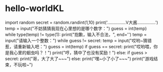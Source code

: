 # hello-worldKL
import random
secret = random.randint(1,10)
print('...............V大酱...............')
temp = input("不妨猜猜我现在心里想的是哪个数字：")
guess = int(temp)
while type(temp) != type(1):
    print("抱歉，输入不合法，", end='')
    temp = input("请输入一个整数：")
while guess != secret:
    temp = input("哎哟~猜错惹，请重新输入吧：")
    guess = int(temp)
    if guess == secret:
        print("哎哟喂，你是我心里的蛔虫吗？！")
        print("哼，猜中了也没有奖励！")
    else:
        if guess > secret:
            print("哥，大了大了~~~")
        else:
            print("嘿~小了小了~~~")
print("游戏结束，不玩啦~")
